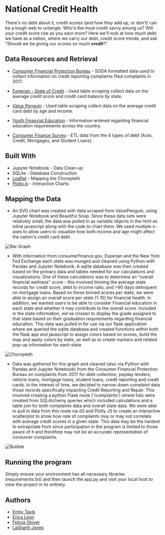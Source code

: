 # National Credit Health

There's no debt about it, credit scores (and how they add up, or don't) can be a tough web to untangle. Who's the most credit savvy among us? Will your credit score rise as you earn more? Here we'll look at how much debt we have as a nation, where we carry our debt, credit score trends, and ask "Should we be giving our scores so much **_credit_**?". 


## Data Resources and Retrieval

* [Consumer Financial Protection Bureau](https://data.consumerfinance.gov/dataset/Consumer-Complaints/s6ew-h6mp) - SODA formatted data used to collect information on credit reporting complaints filed complaints in 2017. 

* [Experian - State of Credit](https://www.experian.com/blogs/ask-experian/state-of-credit/) -  Used table scraping collect data on the average credit score and credit card balance by state.

* [Value Penguin](https://www.valuepenguin.com/average-credit-card-debt) - Used table scraping collect data on the average credit card debt by age and income. 

* [Youth Financial Education](https://files.consumerfinance.gov/f/documents/cfpb_youth-financial-education_lit-review.pdf) - Information entered regarding financial education requirements across the country.

* [Consumer Finance Survey](https://www.federalreserve.gov/econres/scfindex.htm) - ETL data from the 4 types of debt (Auto, Credit, Mortgages, and Student Loans). 


## Built With

- Jupyter Notebook - Data Clean-up
- SQLite - Database Construction
- [Leaflet](https://leafletjs.com/) - Mapping the Choropleth
- [Plotly.js](https://plot.ly/javascript/) - Interactive Charts


## Mapping the Data

* An SVG chart was created with data scraped from ValuePenguin, using Jupyter Notebook and Beautiful Soup. Since these data sets were relatively small, the data was pulled in as variable objects in the html as inline javascript along with the code to chart them. We used multiple x-axes to allow users to visualize how both income and age might affect the nation's credit card debt.

![Bar Graph](https://github.com/emilyt1985/national_credit_health/blob/master/app/static/img/CCdebt.gif "barGraph")

* With information from consumerfinance.gov, Experian and the New York Fed Exchange each state was munged and cleaned using Python with Pandas and Jupyter Notebook. A sqlite database was then created based on the primary data and tables needed for our calculations and visualizations. One of these calculations was to determine an "overall financial wellness" score - this involved binning the average state records for credit score, debt to income ratio, and >90 days delinquent on mortgage loans. Based on these binned scores per state, we were able to assign an overall score per state (1-10) for financial health. In addition, we wanted users to be able to consider Financial education in each state and whether it may contribute to the overall score. Included in the state information, we've chosen to display the grade assigned to that state based on their graduation requirements regarding financial education. This data was pulled in for use via our flask application where we queried the sqlite database and created functions within both the flask app and javascript to assign colors based on scores, build the map and apply colors by state, as well as to create markers and related pop-up information for each state.

![Choropleth](https://github.com/emilyt1985/national_credit_health/blob/master/app/static/img/CHealth.gif)

* Data was gathered for this graph and cleaned (also via Python with Pandas and Jupyter Notebook) from the Consumer Financial Protection Bureau on complaints from 2017 for debt collection, payday lenders, vehicle loans, mortgage loans, student loans, credit reporting and credit cards. In the interest of time, we decided to narrow down complaint data those records specifically impacting Credit Reporting and Repair. This involved creating a python Flask route ('/complaints') where lists were created from SQLAlchemy queries which included calculations and a table join for both complaints data and overall state data. We were able to pull in data from this route via d3 and Plotly JS to create an interactive scatterplot to show how rate of complaints may or may not correlate with average credit scores in a given state. This data may be the hardest to extrapolate from since participation in the program is limited to those aware of it and therefore may not be an accurate representation of consumer complaints.

![Bubble](https://github.com/emilyt1985/national_credit_health/blob/master/app/static/img/D3.gif)

## Running the program

Simply ensure your environment has all necessary libraries (requirements.txt) and then launch the app.py and visit your local host to view the project in its entirety. 


## Authors

- [Emily Tavik](https://github.com/emilyt1985) 
- [Erica Leon](https://github.com/ericaleon)
- [Felicia Glover](https://github.com/fglover)
- [LaShanti Jones](https://github.com/LJonesCE) 
